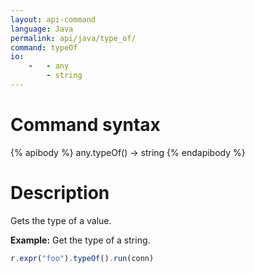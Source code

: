```yaml
---
layout: api-command
language: Java
permalink: api/java/type_of/
command: typeOf
io:
    -   - any
        - string
---
```


# Command syntax #

{% apibody %}
any.typeOf() &rarr; string
{% endapibody %}

# Description #

Gets the type of a value.

__Example:__ Get the type of a string.

```js
r.expr("foo").typeOf().run(conn)
```

